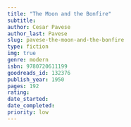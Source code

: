 ```yaml
---
title: "The Moon and the Bonfire"
subtitle: 
author: Cesar Pavese
author_last: Pavese
slug: pavese-the-moon-and-the-bonfire
type: fiction
img: true
genre: modern
isbn: 9780720611199
goodreads_id: 132376
publish_year: 1950
pages: 192
rating: 
date_started:
date_completed:
priority: low
---
```

